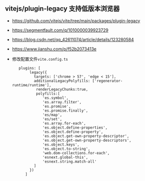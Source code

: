 ## vitejs/plugin-legacy 支持低版本浏览器
- https://github.com/vitejs/vite/tree/main/packages/plugin-legacy
- https://segmentfault.com/q/1010000039923729
- https://blog.csdn.net/qq_42611074/article/details/123280584
- https://www.jianshu.com/p/f52b2073413e
- 修改配置文件`vite.config.ts`

		 plugins: [
		      legacy({
		        targets: ['chrome > 57', 'edge < 15'],
		        additionalLegacyPolyfills: ['regenerator-runtime/runtime'],
		         renderLegacyChunks:true,
		         polyfills:[
		            'es.symbol',
		            'es.array.filter',
		            'es.promise',
		            'es.promise.finally',
		            'es/map',
		            'es/set',
		            'es.array.for-each',
		            'es.object.define-properties',
		            'es.object.define-property',
		            'es.object.get-own-property-descriptor',
		            'es.object.get-own-property-descriptors',
		            'es.object.keys',
		            'es.object.to-string',
		            'web.dom-collections.for-each',
		            'esnext.global-this',
		            'esnext.string.match-all'
		        ]
		      })
			]